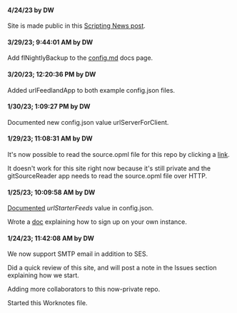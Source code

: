 #### 4/24/23 by DW

Site is made public in this <a href="http://scripting.com/2023/04/24/151114.html">Scripting News post</a>. 

#### 3/29/23; 9:44:01 AM by DW

Add flNightlyBackup to the <a href="https://github.com/scripting/feedlandInstall/blob/main/docs/config.md">config.md</a> docs page. 

#### 3/20/23; 12:20:36 PM by DW

Added urlFeedlandApp to both example config.json files.

#### 1/30/23; 1:09:27 PM by DW

Documented new config.json value urlServerForClient.

#### 1/29/23; 11:08:31 AM by DW

It's now possible to read the source.opml file for this repo by clicking a <a href="http://gitsourcereader.opml.org/?repo=feedlandInstall">link</a>.

It doesn't work for this site right now because it's still private and the gitSourceReader app needs to read the source.opml file over HTTP.

#### 1/25/23; 10:09:58 AM by DW

<a href="https://github.com/scripting/feedlandInstall/blob/main/docs/config.md#urlstarterfeeds">Documented</a> <i>urlStarterFeeds</i> value in config.json.

Wrote a <a href="https://github.com/scripting/feedlandInstall/blob/main/docs/signup.md">doc</a> explaining how to sign up on your own instance. 

#### 1/24/23; 11:42:08 AM by DW

We now support SMTP email in addition to SES.

Did a quick review of this site, and will post a note in the Issues section explaining how we start. 

Adding more collaborators to this now-private repo.

Started this Worknotes file. 

